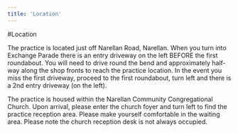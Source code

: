 ```yaml
---
title: 'Location'
---
```


#Location

The practice is located just off Narellan Road, Narellan. When you
turn into Exchange Parade there is an entry driveway on the left
BEFORE the first roundabout. You will need to drive round the bend and
approximately half-way along the shop fronts to reach the practice
location. In the event you miss the first driveway, proceed to the
first roundabout, turn left and there is a 2nd entry driveway (on the
left).

The practice is housed within the Narellan Community Congregational
Church. Upon arrival, please enter the church foyer and turn left to
find the practice reception area. Please make yourself comfortable in
the waiting area. Please note the church reception desk is not always
occupied.
